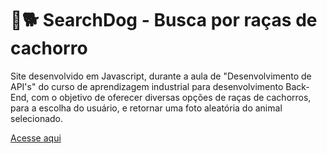 # 🔎🐕 SearchDog - Busca por raças de cachorro

Site desenvolvido em Javascript, durante a aula de "Desenvolvimento de API's" do curso de aprendizagem industrial para desenvolvimento Back-End, com o objetivo de oferecer diversas opções de raças de cachorros, para a escolha do usuário, e retornar uma foto aleatória do animal selecionado.

[Acesse aqui](https://let1ci4b.github.io/SearchDog/)
